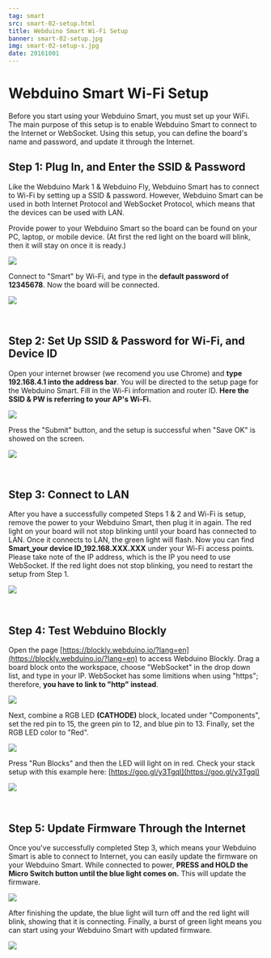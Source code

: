 ```yaml
---
tag: smart
src: smart-02-setup.html
title: Webduino Smart Wi-Fi Setup
banner: smart-02-setup.jpg
img: smart-02-setup-s.jpg
date: 20161001
---
```


<!-- @@master  = ../../_layout.html-->

<!-- @@block  =  meta-->

<title>Webduino Smart Wi-Fi Setup :::: Webduino = Web × Arduino</title>

<meta name="description" content="Before you start using your Webduino Smart, you must set up your WiFi. The main purpose of this setup is to enable Webduino Smart to connect to the Internet or WebSocket. Using this setup, you can define the board's name and password, and update it through the Internet.">

<meta itemprop="description" content="Before you start using your Webduino Smart, you must set up your WiFi. The main purpose of this setup is to enable Webduino Smart to connect to the Internet or WebSocket. Using this setup, you can define the board's name and password, and update it through the Internet.">

<meta property="og:description" content="Before you start using your Webduino Smart, you must set up your WiFi. The main purpose of this setup is to enable Webduino Smart to connect to the Internet or WebSocket. Using this setup, you can define the board's name and password, and update it through the Internet.">

<meta property="og:title" content="Webduino Smart Wi-Fi Setup" >

<meta property="og:url" content="https://webduino.io/tutorials/smart-02-setup.html">

<meta property="og:image" content="https://webduino.io/img/tutorials/smart-02-setup-s.jpg">

<meta itemprop="image" content="https://webduino.io/img/tutorials/smart-02-setup-s.jpg">

<include src="../_include-tutorials.html"></include>

<!-- @@close-->

<!-- @@block  =  preAndNext-->

<include src="../_include-tutorials-content.html"></include>

<!-- @@close-->



<!-- @@block  =  tutorials-->
# Webduino Smart Wi-Fi Setup

Before you start using your Webduino Smart, you must set up your WiFi. The main purpose of this setup is to enable Webduino Smart to connect to the Internet or WebSocket. Using this setup, you can define the board's name and password, and update it through the Internet.

## Step 1: Plug In, and Enter the SSID & Password

Like the Webduino Mark 1 & Webduino Fly, Webduino Smart has to connect to Wi-Fi by setting up a SSID & password. However, Webduino Smart can be used in both Internet Protocol and WebSocket Protocol, which means that the devices can be used with LAN.

Provide power to your Webduino Smart so the board can be found on your PC, laptop, or mobile device. (At first the red light on the board will blink, then it will stay on once it is ready.)

![](../../img/tutorials/en/smart-02-02.jpg)

Connect to "Smart" by Wi-Fi, and type in the **default password of 12345678**. Now the board will be connected. 

![](../../img/tutorials/en/smart-02-03.jpg)

<br/>

## Step 2: Set Up SSID & Password for Wi-Fi, and Device ID

Open your internet browser (we recomend you use Chrome) and **type 192.168.4.1 into the address bar**. You will be directed to the setup page for the Webduino Smart. Fill in the Wi-Fi information and router ID. **Here the SSID & PW is referring to your AP's Wi-Fi.**

![](../../img/tutorials/en/smart-02-04.jpg)

Press the "Submit" button, and the setup is successful when "Save OK" is showed on the screen.

![](../../img/tutorials/smart-02-05.jpg)

<br/>

## Step 3: Connect to LAN

After you have a successfully competed Steps 1 & 2 and Wi-Fi is setup, remove the power to your Webduino Smart, then plug it in again. The red light on your board will not stop blinking until your board has connected to LAN. Once it connects to LAN, the green light will flash. Now you can find **Smart_your device ID_192.168.XXX.XXX** under your Wi-Fi access points. Please take note of the IP address, which is the IP you need to use WebSocket. If the red light does not stop blinking, you need to restart the setup from Step 1.

![](../../img/tutorials/en/smart-02-06.jpg)

<br/>

## Step 4: Test Webduino Blockly

Open the page [https://blockly.webduino.io/?lang=en](https://blockly.webduino.io/?lang=en) to access Webduino Blockly. Drag a board block onto the workspace, choose "WebSocket" in the drop down list, and type in your IP. WebSocket has some limitions when using "https"; therefore, **you have to link to "http" instead**. 

![](../../img/tutorials/en/smart-02-07.jpg)

Next, combine a RGB LED **(CATHODE)** block, located under "Components", set the red pin to 15, the green pin to 12, and blue pin to 13. Finally, set the RGB LED color to "Red".

![](../../img/tutorials/en/smart-02-08.jpg)

Press "Run Blocks" and then the LED will light on in red. 
Check your stack setup with this example here: [https://goo.gl/y3TgqI](https://goo.gl/y3TgqI)

![](../../img/tutorials/smart-02-09.gif)

<br/>

## Step 5: Update Firmware Through the Internet

Once you've successfully completed Step 3, which means your Webduino Smart is able to connect to Internet, you can easily update the firmware on your Webduino Smart. While connected to power, **PRESS and HOLD the Micro Switch button until the blue light comes on.** This will update the firmware.

![](../../img/tutorials/en/smart-02-10.jpg)

After finishing the update, the blue light will turn off and the red light will blink, showing that it is connecting. Finally, a burst of green light means you can start using your Webduino Smart with updated firmware.

![](../../img/tutorials/smart-02-11.jpg)




<!-- @@close-->